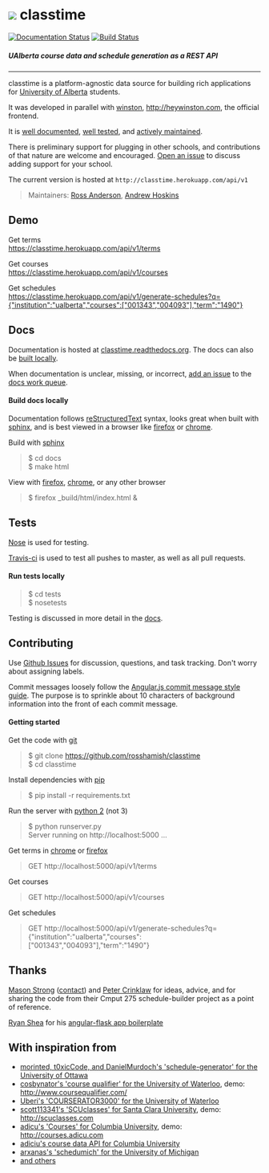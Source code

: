 ![](http://i.imgur.com/YS6rK5F.png) classtime
=========
[![Documentation Status](https://readthedocs.org/projects/classtime/badge/?version=latest)](https://readthedocs.org/projects/classtime/?badge=latest)
[![Build Status](https://travis-ci.org/rosshamish/classtime.svg)](https://travis-ci.org/rosshamish/classtime)

##### UAlberta course data and schedule generation as a REST API

<hr />

classtime is a platform-agnostic data source for building rich applications for [University of Alberta](https://ualberta.ca) students.

It was developed in parallel with [winston](https://github.com/ahoskins/winston), http://heywinston.com, the official frontend.

It is [well documented](#docs), [well tested](#tests), and [actively maintained][issue-activity].

There is preliminary support for plugging in other schools, and contributions of that nature are welcome and encouraged. [Open an issue][issue-new] to discuss adding support for your school.

The current version is hosted at `http://classtime.herokuapp.com/api/v1`

> Maintainers: [Ross Anderson](https://github.com/rosshamish), [Andrew Hoskins](https://github.com/ahoskins)

Demo
----

Get terms  
https://classtime.herokuapp.com/api/v1/terms  

Get courses  
https://classtime.herokuapp.com/api/v1/courses

Get schedules  
https://classtime.herokuapp.com/api/v1/generate-schedules?q={"institution":"ualberta","courses":["001343","004093"],"term":"1490"}

Docs
----

Documentation is hosted at [classtime.readthedocs.org](http://classtime.readthedocs.org). The docs can also be [built locally](#building-the-docs).

When documentation is unclear, missing, or incorrect, [add an issue][issue-new] to the [docs work queue][milestones].

#### Build docs locally

Documentation follows [reStructuredText] syntax, looks great when built with [sphinx], and is best viewed in a browser like [firefox] or [chrome].

Build with [sphinx]
> $ cd docs  
> $ make html  

View with [firefox], [chrome], or any other browser
> $ firefox _build/html/index.html &

[git]: http://git-scm.com/book/en/v2/Getting-Started-Installing-Git
[python]: https://www.python.org/downloads/
[pip]: http://stackoverflow.com/questions/17271319/installing-pip-on-mac-os-x
[firefox]: https://www.mozilla.org/en-US/firefox/new/
[chrome]: http://www.google.com/chrome/
[reStructuredText]: http://docutils.sourceforge.net/docs/user/rst/quickref.html
[sphinx]: http://sphinx-doc.org/
[issue-new]: https://github.com/rosshamish/classtime/issues/new
[issue-list]: https://github.com/rosshamish/classtime/issues
[issue-activity]: https://github.com/rosshamish/classtime/issues?q=is%3Aissue+sort%3Aupdated-desc
[milestones]: https://github.com/rosshamish/classtime/milestones

Tests
-----

[Nose][nose] is used for testing.

[Travis-ci][travis-ci] is used to test all pushes to master, as well as all pull requests.

#### Run tests locally

> $ cd tests  
> $ nosetests

Testing is discussed in more detail in the [docs](#docs).

[nose]: https://nose.readthedocs.org/en/latest/
[travis-ci]: https://travis-ci.org/rosshamish/classtime

Contributing
------------

Use [Github Issues][issue-list] for discussion, questions, and task tracking. Don't worry about assigning labels.

Commit messages loosely follow the [Angular.js commit message style guide][commit-style-guide].  The purpose is to sprinkle about 10 characters of background information into the front of each commit message.

[commit-style-guide]: https://docs.google.com/document/d/1QrDFcIiPjSLDn3EL15IJygNPiHORgU1_OOAqWjiDU5Y/edit?pli=1

#### Getting started

Get the code with [git]
> $ git clone https://github.com/rosshamish/classtime  
> $ cd classtime

Install dependencies with [pip]
> $ pip install -r requirements.txt

Run the server with [python 2][python] (not 3)
> $ python runserver.py  
> Server running on http://localhost:5000 ...

Get terms in [chrome] or [firefox]
> GET http://localhost:5000/api/v1/terms

Get courses
> GET http://localhost:5000/api/v1/courses

Get schedules
> GET http://localhost:5000/api/v1/generate-schedules?q={"institution":"ualberta","courses":["001343","004093"],"term":"1490"}

Thanks
------

[Mason Strong](https://github.com/hadacigar) ([contact](mailto:mstrong@ualberta.ca)) and [Peter Crinklaw](http://blackacrebrewing.com/hey.swf) for ideas, advice, and for sharing the code from their Cmput 275 schedule-builder project as a point of reference.

[Ryan Shea](http://ryaneshea.com) for his [angular-flask app boilerplate](https://github.com/rxl/angular-flask)

With inspiration from
---------------------
- [morinted, t0xicCode, and DanielMurdoch's 'schedule-generator' for the University of Ottawa](https://github.com/morinted/schedule-generator)
- [cosbynator's 'course qualifier' for the University of Waterloo](https://github.com/cosbynator/Course-Qualifier), demo: http://www.coursequalifier.com/
- [Uberi's 'COURSERATOR3000' for the University of Waterloo](https://github.com/Uberi/COURSERATOR3000)
- [scott113341's 'SCUclasses' for Santa Clara University](https://github.com/scott113341/SCUclasses), demo: http://scuclasses.com
- [adicu's 'Courses' for Columbia University](https://github.com/adi-archive/Schedule-Builder), demo: http://courses.adicu.com
- [adiciu's course data API for Columbia University](https://github.com/adicu/data.adicu.com)
- [arxanas's 'schedumich' for the University of Michigan](https://github.com/arxanas/schedumich)
- [and others](https://github.com/search?o=desc&q=university+scheduling&ref=searchresults&s=stars&type=Repositories&utf8=%E2%9C%93)
